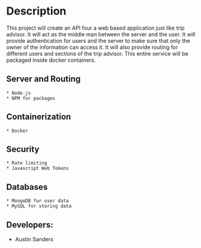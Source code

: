 # Description
 This project will create an API four a web based application just like trip advisor. It will act as the middle man between the server and the user. It will provide authentication for users and the server to make sure that only the owner of the information can access it. It will also provide routing for different users and sections of the trip advisor. This entire service will be packaged inside docker containers.


## Server and Routing
	* Node.js
	* NPM for packages
## Containerization
	* Docker 
## Security
	* Rate limiting
	* Javascript Web Tokens
## Databases
	* MongoDB for user data
	* MySQL for storing data

## Developers:

 * Austin Sanders

